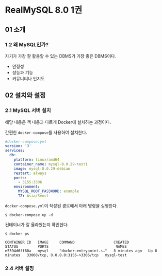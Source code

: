 # RealMySQL 8.0 1권

## 01 소개

### 1.2 왜 MySQL인가?
자기가 가장 잘 활용할 수 있는 DBMS가 가장 좋은 DBMS이다.
- 안정성
- 성능과 기능
- 커뮤니티나 인지도

## 02 설치와 설정

### 2.1 MySQL 서버 설치

해당 내용은 책 내용과 다르게 Docker에 설치하는 과정이다.

간편한 `docker-compose`를 사용하여 설치한다.

```yaml
#docker-compose.yml
version: '3'
services:
  db:
    platform: linux/amd64
    container_name: mysql-8.0.29-test1
    image: mysql:8.0.29-debian
    restart: always
    ports:
      - 3155:3306
    environment:
      MYSQL_ROOT_PASSWORD: example
      TZ: Asia/Seoul
```

`docker-compose.yml`이 작성된 경로에서 아래 명령을 실행한다.

```shell
$ docker-compose up -d
```

컨테이너가 잘 올라왔는지 확인한다.

```shell
$ docker ps

CONTAINER ID   IMAGE     COMMAND                  CREATED         STATUS         PORTS                               NAMES
e5594d6ff60a   mysql     "docker-entrypoint.s…"   8 minutes ago   Up 8 minutes   33060/tcp, 0.0.0.0:3155->3306/tcp   mysql-test
```

### 2.4 서버 설정

